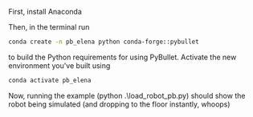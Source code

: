 First, install Anaconda

Then, in the terminal run
```bash
conda create -n pb_elena python conda-forge::pybullet
```
to build the Python requirements for using PyBullet. Activate the new environment you've built using

```bash
conda activate pb_elena
```


Now, running the example (python .\load_robot_pb.py) should show the robot being simulated (and dropping to the floor instantly, whoops)